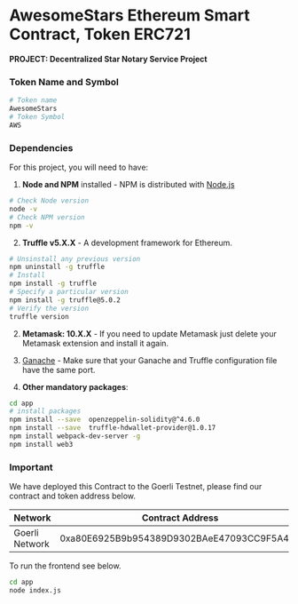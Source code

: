 # AwesomeStars Ethereum Smart Contract, Token ERC721 
**PROJECT: Decentralized Star Notary Service Project**

### Token Name and Symbol
```bash
# Token name
AwesomeStars 
# Token Symbol
AWS
```


### Dependencies
For this project, you will need to have:
1. **Node and NPM** installed - NPM is distributed with [Node.js](https://www.npmjs.com/get-npm)
```bash
# Check Node version
node -v
# Check NPM version
npm -v
```

2. **Truffle v5.X.X** - A development framework for Ethereum. 
```bash
# Unsinstall any previous version
npm uninstall -g truffle
# Install
npm install -g truffle
# Specify a particular version
npm install -g truffle@5.0.2
# Verify the version
truffle version
```


2. **Metamask: 10.X.X** - If you need to update Metamask just delete your Metamask extension and install it again.


3. [Ganache](https://www.trufflesuite.com/ganache) - Make sure that your Ganache and Truffle configuration file have the same port.


4. **Other mandatory packages**:
```bash
cd app
# install packages
npm install --save  openzeppelin-solidity@^4.6.0
npm install --save  truffle-hdwallet-provider@1.0.17
npm install webpack-dev-server -g
npm install web3
```

### Important
We have deployed this Contract to the Goerli Testnet, please find our contract and token address below.

| Network | Contract Address |
|---|---|
|Goerli Network| 0xa80E6925B9b954389D9302BAeE47093CC9F5A419 |

To run the frontend see below.
```bash
cd app
node index.js
```
